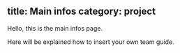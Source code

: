 title: Main infos
category: project
---


Hello, this is the main infos page.

Here will be explained how to insert your own team guide.
